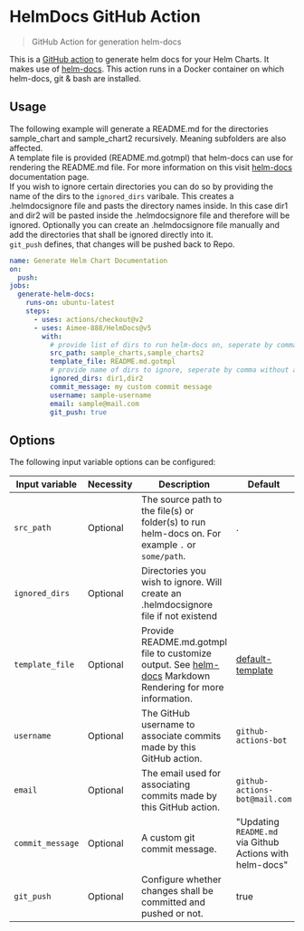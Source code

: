 
# HelmDocs GitHub Action

> GitHub Action for generation helm-docs

This is a [GitHub action](https://developer.github.com/actions/) to generate helm docs for your Helm Charts. It makes use of [helm-docs](https://github.com/norwoodj/helm-docs).
This action runs in a Docker container on which helm-docs, git & bash are installed. 

## Usage

The following example will generate a README.md for the directories sample_chart and sample_chart2 recursively. Meaning subfolders are also affected.  <br> 
A template file is provided (README.md.gotmpl) that helm-docs can use for rendering the README.md file. For more information on this visit [helm-docs](https://github.com/norwoodj/helm-docs) documentation page. <br>
If you wish to ignore certain directories you can do so by providing the name of the dirs to the `ignored_dirs` varibale. This creates a .helmdocsignore file and pasts the directory names inside. In this case dir1 and dir2 will be pasted inside the .helmdocsignore file and therefore will be ignored.  Optionally you can create an .helmdocsignore file manually and add the directories that shall be ignored directly into it. <br> 
`git_push` defines, that changes will be pushed back to Repo. 

```yml
name: Generate Helm Chart Documentation 
on:
  push:
jobs:
  generate-helm-docs:
    runs-on: ubuntu-latest
    steps:
      - uses: actions/checkout@v2
      - uses: Aimee-888/HelmDocs@v5
        with: 
          # provide list of dirs to run helm-docs on, seperate by comma without a space
          src_path: sample_charts,sample_charts2
          template_file: README.md.gotmpl
          # provide name of dirs to ignore, seperate by comma without a space
          ignored_dirs: dir1,dir2
          commit_message: my custom commit message
          username: sample-username
          email: sample@mail.com
          git_push: true 

```

## Options 

The following input variable options can be configured:

|Input variable|Necessity|Description|Default|
|--------------------|--------|-----------|-------|
|`src_path`|Optional|The source path to the file(s) or folder(s) to run helm-docs on. For example `.` or `some/path`. | . | |
|`ignored_dirs`|Optional|Directories you wish to ignore. Will create an .helmdocsignore file if not existend||
|`template_file`|Optional|Provide README.md.gotmpl file to customize output. See [helm-docs](https://github.com/norwoodj/helm-docs#markdown-rendering) Markdown Rendering for more information. | [default-template](https://github.com/norwoodj/helm-docs)|
|`username`|Optional|The GitHub username to associate commits made by this GitHub action.| `github-actions-bot`|
|`email`|Optional|The email used for associating commits made by this GitHub action.| `github-actions-bot@mail.com`|
|`commit_message`|Optional|A custom git commit message.| "Updating `README.md` via Github Actions with helm-docs" |
|`git_push`|Optional|Configure whether changes shall be committed and pushed or not.|true|


